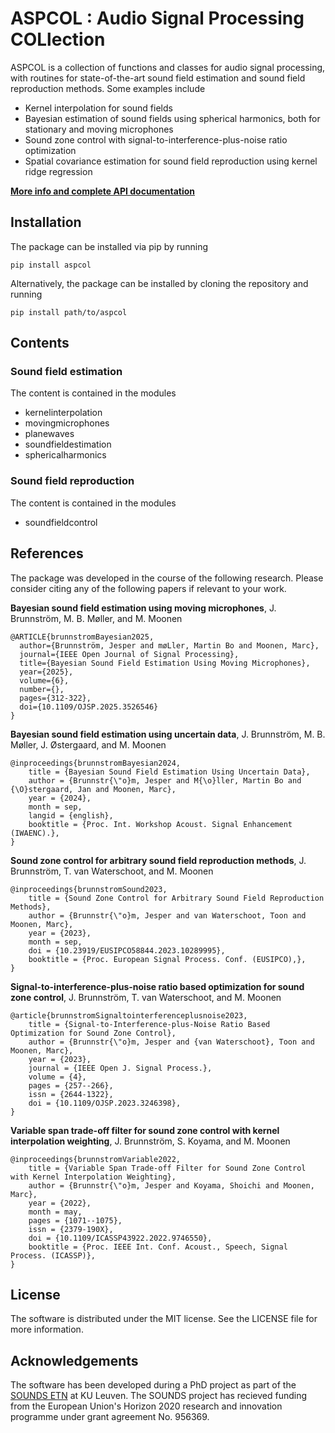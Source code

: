 # ASPCOL : Audio Signal Processing COLlection
ASPCOL is a collection of functions and classes for audio signal processing, with routines for state-of-the-art sound field estimation and sound field reproduction methods. Some examples include
- Kernel interpolation for sound fields
- Bayesian estimation of sound fields using spherical harmonics, both for stationary and moving microphones
- Sound zone control with signal-to-interference-plus-noise ratio optimization
- Spatial covariance estimation for sound field reproduction using kernel ridge regression

**[More info and complete API documentation](https://sounds-research.github.io/aspcol/)**

## Installation
The package can be installed via pip by running
```
pip install aspcol
```
Alternatively, the package can be installed by cloning the repository and running
```
pip install path/to/aspcol
```

## Contents
### Sound field estimation
The content is contained in the modules 
- kernelinterpolation
- movingmicrophones
- planewaves
- soundfieldestimation
- sphericalharmonics

### Sound field reproduction
The content is contained in the modules
- soundfieldcontrol


## References
The package was developed in the course of the following research. Please consider citing any of the following papers if relevant to your work. 

**Bayesian sound field estimation using moving microphones**, J. Brunnström, M. B. Møller, and M. Moonen
```
@ARTICLE{brunnstromBayesian2025,
  author={Brunnström, Jesper and møLler, Martin Bo and Moonen, Marc},
  journal={IEEE Open Journal of Signal Processing}, 
  title={Bayesian Sound Field Estimation Using Moving Microphones}, 
  year={2025},
  volume={6},
  number={},
  pages={312-322},
  doi={10.1109/OJSP.2025.3526546}
}
```

  
**Bayesian sound field estimation using uncertain data**, J. Brunnström, M. B. Møller, J. Østergaard, and M. Moonen
```
@inproceedings{brunnstromBayesian2024,
    title = {Bayesian Sound Field Estimation Using Uncertain Data},
    author = {Brunnstr{\"o}m, Jesper and M{\o}ller, Martin Bo and {\O}stergaard, Jan and Moonen, Marc},
    year = {2024},
    month = sep,
    langid = {english},
    booktitle = {Proc. Int. Workshop Acoust. Signal Enhancement (IWAENC).},
}
```

**Sound zone control for arbitrary sound field reproduction methods**, J. Brunnström, T. van Waterschoot, and M. Moonen
```
@inproceedings{brunnstromSound2023,
    title = {Sound Zone Control for Arbitrary Sound Field Reproduction Methods},
    author = {Brunnstr{\"o}m, Jesper and van Waterschoot, Toon and Moonen, Marc},
    year = {2023},
    month = sep,
    doi = {10.23919/EUSIPCO58844.2023.10289995},
    booktitle = {Proc. European Signal Process. Conf. (EUSIPCO),},
}
```

**Signal-to-interference-plus-noise ratio based optimization for sound zone control**, J. Brunnström, T. van Waterschoot, and M. Moonen
```
@article{brunnstromSignaltointerferenceplusnoise2023,
    title = {Signal-to-Interference-plus-Noise Ratio Based Optimization for Sound Zone Control},
    author = {Brunnstr{\"o}m, Jesper and {van Waterschoot}, Toon and Moonen, Marc},
    year = {2023},
    journal = {IEEE Open J. Signal Process.},
    volume = {4},
    pages = {257--266},
    issn = {2644-1322},
    doi = {10.1109/OJSP.2023.3246398},
}
```

**Variable span trade-off filter for sound zone control with kernel interpolation weighting**, J. Brunnström, S. Koyama, and M. Moonen
```
@inproceedings{brunnstromVariable2022,
    title = {Variable Span Trade-off Filter for Sound Zone Control with Kernel Interpolation Weighting},
    author = {Brunnstr{\"o}m, Jesper and Koyama, Shoichi and Moonen, Marc},
    year = {2022},
    month = may,
    pages = {1071--1075},
    issn = {2379-190X},
    doi = {10.1109/ICASSP43922.2022.9746550},
    booktitle = {Proc. IEEE Int. Conf. Acoust., Speech, Signal Process. (ICASSP)},
}
```

## License
The software is distributed under the MIT license. See the LICENSE file for more information.

## Acknowledgements
The software has been developed during a PhD project as part of the [SOUNDS ETN](https://www.sounds-etn.eu) at KU Leuven. The SOUNDS project has recieved funding from the European Union's Horizon 2020 research and innovation programme under grant agreement No. 956369.
